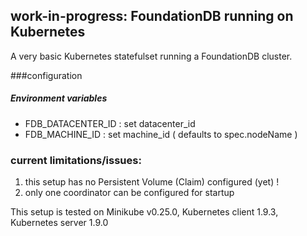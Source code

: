 ## work-in-progress: FoundationDB running on Kubernetes


A very basic Kubernetes statefulset running a FoundationDB cluster.

###configuration

##### Environment variables

* FDB\_DATACENTER\_ID : set datacenter_id
* FDB\_MACHINE\_ID : set machine_id ( defaults to spec.nodeName )

### current limitations/issues:

1. this setup has no Persistent Volume (Claim) configured (yet) !
2. only one coordinator can be configured for startup

This setup is tested on Minikube v0.25.0, Kubernetes client 1.9.3, Kubernetes server 1.9.0
  